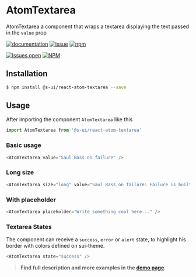 # AtomTextarea

AtomTextarea a component that wraps a textarea displaying the text passed in the `value` prop

[![documentation](https://img.shields.io/badge/read%20the%20doc-black?logo=readthedocs)](https://sui-components.vercel.app/workbench/atom/validationText/)
[![issue](https://img.shields.io/badge/report%20a%20bug-black?logo=openbugbounty&logoColor=red)](https://github.com/SUI-Components/sui-components/issues/new?&projects=4&template=bug-report.yml&assignees=&template=report-a-bug.yml&title=🪲+&labels=bug,component,atom,validationText)
[![npm](https://img.shields.io/npm/dt/%40s-ui/react-atom-validation-text?logo=npm&labelColor=black)](https://www.npmjs.com/package/@s-ui/react-atom-validation-text)

[![Issues open](https://img.shields.io/github/issues-search/SUI-Components/sui-components?query=is%3Aopen%20label%3Acomponent%20label%3AvalidationText&logo=openbugbounty&logoColor=red&label=issues%20open&color=red)](https://github.com/SUI-Components/sui-components/issues?q=is%3Aopen+label%3Acomponent+label%3AvalidationText)
[![NPM](https://img.shields.io/npm/l/%40s-ui%2Freact-atom-validation-text)](https://github.com/SUI-Components/sui-components/blob/main/components/atom/validationText/LICENSE.md)

## Installation

```sh
$ npm install @s-ui/react-atom-textarea --save
```

## Usage

After importing the component `AtomTextarea` like this

```javascript
import AtomTextarea from '@s-ui/react-atom-textarea'
```

### Basic usage

```javascript
<AtomTextarea value="Saul Bass on failure" />
```

### Long size

```javascript
<AtomTextarea size="long" value="Saul Bass on failure: Failure is built into creativity" />
```

### With placeholder

```javascript
<AtomTextarea placeholder="Write something cool here..." />
```

### Textarea States

The component can receive a `success`, `error` or `alert` state, to highlight his border with colors defined on sui-theme.

```javascript
<AtomTextarea state="success" />
```

> **Find full description and more examples in the [demo page](https://sui-components.now.sh/workbench/atom/textarea/demo).**
